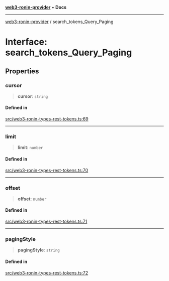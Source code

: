 [**web3-ronin-provider**](../README.md) • **Docs**

***

[web3-ronin-provider](../globals.md) / search\_tokens\_Query\_Paging

# Interface: search\_tokens\_Query\_Paging

## Properties

### cursor

> **cursor**: `string`

#### Defined in

[src/web3-ronin-types-rest-tokens.ts:69](https://github.com/chuacw/web3-ronin-provider/blob/74865f4cc367fda569b2ea12b7ca079db4fcf0a2/src/web3-ronin-types-rest-tokens.ts#L69)

***

### limit

> **limit**: `number`

#### Defined in

[src/web3-ronin-types-rest-tokens.ts:70](https://github.com/chuacw/web3-ronin-provider/blob/74865f4cc367fda569b2ea12b7ca079db4fcf0a2/src/web3-ronin-types-rest-tokens.ts#L70)

***

### offset

> **offset**: `number`

#### Defined in

[src/web3-ronin-types-rest-tokens.ts:71](https://github.com/chuacw/web3-ronin-provider/blob/74865f4cc367fda569b2ea12b7ca079db4fcf0a2/src/web3-ronin-types-rest-tokens.ts#L71)

***

### pagingStyle

> **pagingStyle**: `string`

#### Defined in

[src/web3-ronin-types-rest-tokens.ts:72](https://github.com/chuacw/web3-ronin-provider/blob/74865f4cc367fda569b2ea12b7ca079db4fcf0a2/src/web3-ronin-types-rest-tokens.ts#L72)
